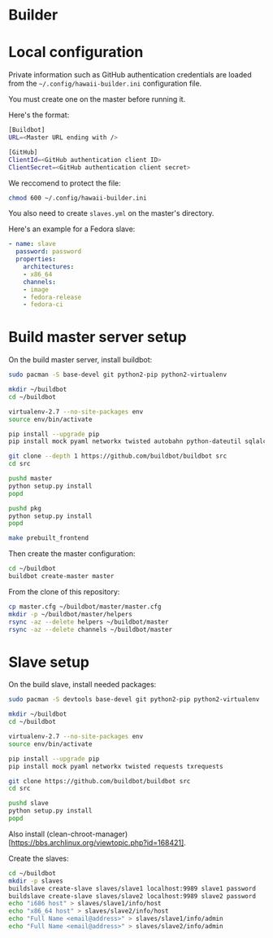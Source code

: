 Builder
=======

# Local configuration

Private information such as GitHub authentication credentials are loaded
from the ``~/.config/hawaii-builder.ini`` configuration file.

You must create one on the master before running it.

Here's the format:

```sh
[Buildbot]
URL=<Master URL ending with />

[GitHub]
ClientId=<GitHub authentication client ID>
ClientSecret=<GitHub authentication client secret>
```

We reccomend to protect the file:

```sh
chmod 600 ~/.config/hawaii-builder.ini
```

You also need to create ``slaves.yml`` on the master's directory.

Here's an example for a Fedora slave:

```yaml
- name: slave
  password: password
  properties:
    architectures:
    - x86_64
    channels:
    - image
    - fedora-release
    - fedora-ci
```

# Build master server setup

On the build master server, install buildbot:

```sh
sudo pacman -S base-devel git python2-pip python2-virtualenv

mkdir ~/buildbot
cd ~/buildbot

virtualenv-2.7 --no-site-packages env
source env/bin/activate

pip install --upgrade pip
pip install mock pyaml networkx twisted autobahn python-dateutil sqlalchemy==0.7.2 sqlalchemy-migrate==0.7.2 Jinja2 requests

git clone --depth 1 https://github.com/buildbot/buildbot src
cd src

pushd master
python setup.py install
popd

pushd pkg
python setup.py install
popd

make prebuilt_frontend
```

Then create the master configuration:

```sh
cd ~/buildbot
buildbot create-master master
```

From the clone of this repository:

```sh
cp master.cfg ~/buildbot/master/master.cfg
mkdir -p ~/buildbot/master/helpers
rsync -az --delete helpers ~/buildbot/master
rsync -az --delete channels ~/buildbot/master
```

# Slave setup

On the build slave, install needed packages:

```sh
sudo pacman -S devtools base-devel git python2-pip python2-virtualenv

mkdir ~/buildbot
cd ~/buildbot

virtualenv-2.7 --no-site-packages env
source env/bin/activate

pip install --upgrade pip
pip install mock pyaml networkx twisted requests txrequests

git clone https://github.com/buildbot/buildbot src
cd src

pushd slave
python setup.py install
popd
```

Also install (clean-chroot-manager)[https://bbs.archlinux.org/viewtopic.php?id=168421].

Create the slaves:

```sh
cd ~/buildbot
mkdir -p slaves
buildslave create-slave slaves/slave1 localhost:9989 slave1 password
buildslave create-slave slaves/slave2 localhost:9989 slave2 password
echo "i686 host" > slaves/slave1/info/host
echo "x86_64 host" > slaves/slave2/info/host
echo "Full Name <email@address>" > slaves/slave1/info/admin
echo "Full Name <email@address>" > slaves/slave2/info/admin
```
